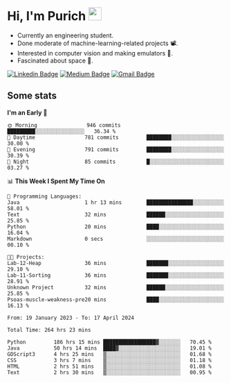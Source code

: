 <h1 align="left">Hi, I'm Purich
<img src="https://media.giphy.com/media/hvRJCLFzcasrR4ia7z/giphy.gif" width="30px"/></h1>

* Currently an engineering student.
* Done moderate of machine-learning-related projects :film_projector:.
* Interested in computer vision and making emulators :space_invader:.
* Fascinated about space :milky_way:.

[![Linkedin Badge](https://img.shields.io/badge/-Purich-blue?style=flat-square&logo=Linkedin&logoColor=white&link=https://www.linkedin.com/in/purich-siritip-16b3b3255/)](https://www.linkedin.com/in/purich-siritip-16b3b3255) [![Medium Badge](https://img.shields.io/badge/-@purich-gray?style=flat-square&labelColor=000000&logo=Medium&link=https://medium.com/@phuritsiritip)](https://medium.com/@phuritsiritip)
[![Gmail Badge](https://img.shields.io/badge/-mark.phurit@gmail.com-c14438?style=flat-square&logo=Gmail&logoColor=white&link=mailto:mark.phurit@gmail.com)](mailto:mark.phurit@gmail.com)

## Some stats

  
  <!--START_SECTION:waka-->
**I'm an Early 🐤** 

```text
🌞 Morning                946 commits         █████████░░░░░░░░░░░░░░░░   36.34 % 
🌆 Daytime                781 commits         ████████░░░░░░░░░░░░░░░░░   30.00 % 
🌃 Evening                791 commits         ████████░░░░░░░░░░░░░░░░░   30.39 % 
🌙 Night                  85 commits          █░░░░░░░░░░░░░░░░░░░░░░░░   03.27 % 
```


📊 **This Week I Spent My Time On** 

```text
💬 Programming Languages: 
Java                     1 hr 13 mins        ███████████████░░░░░░░░░░   58.01 % 
Text                     32 mins             ██████░░░░░░░░░░░░░░░░░░░   25.85 % 
Python                   20 mins             ████░░░░░░░░░░░░░░░░░░░░░   16.04 % 
Markdown                 0 secs              ░░░░░░░░░░░░░░░░░░░░░░░░░   00.10 % 

🐱‍💻 Projects: 
Lab-12-Heap              36 mins             ███████░░░░░░░░░░░░░░░░░░   29.10 % 
Lab-11-Sorting           36 mins             ███████░░░░░░░░░░░░░░░░░░   28.91 % 
Unknown Project          32 mins             ██████░░░░░░░░░░░░░░░░░░░   25.85 % 
Psoas-muscle-weakness-pre20 mins             ████░░░░░░░░░░░░░░░░░░░░░   16.13 % 
```


<!--END_SECTION:waka-->

  <!--START_SECTION:waka-simple-->

```text
From: 19 January 2023 - To: 17 April 2024

Total Time: 264 hrs 23 mins

Python         186 hrs 15 mins █████████████████▓░░░░░░░   70.45 %
Java           50 hrs 14 mins  ████▓░░░░░░░░░░░░░░░░░░░░   19.01 %
GDScript3      4 hrs 25 mins   ▒░░░░░░░░░░░░░░░░░░░░░░░░   01.68 %
CSS            3 hrs 7 mins    ▒░░░░░░░░░░░░░░░░░░░░░░░░   01.18 %
HTML           2 hrs 51 mins   ▒░░░░░░░░░░░░░░░░░░░░░░░░   01.08 %
Text           2 hrs 30 mins   ▒░░░░░░░░░░░░░░░░░░░░░░░░   00.95 %
```

<!--END_SECTION:waka-simple-->

  <!--![Anurag's GitHub stats](https://github-readme-stats.vercel.app/api?username=vikimark&show_icons=true&theme=gruvbox_light)-->
  
<!--
**vikimark/vikimark** is a ✨ _special_ ✨ repository because its `README.md` (this file) appears on your GitHub profile.

Here are some ideas to get you started:

- 🔭 I’m currently working on ...
- 🌱 I’m currently learning ...
- 👯 I’m looking to collaborate on ...
- 🤔 I’m looking for help with ...
- 💬 Ask me about ...
- 📫 How to reach me: ...
- 😄 Pronouns: ...
- ⚡ Fun fact: ...
-->
